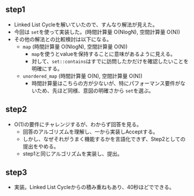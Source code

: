 ## step1
- Linked List Cycleを解いていたので、すんなり解法が見えた。
- 今回は `set`を使って実装した。(時間計算量 O(NlogN), 空間計算量 O(N))
- その他の解法との比較検討は以下になる。
  - `map` (時間計算量 O(NlogN), 空間計算量 O(N))
    - `map`を使うとvalueを保持することに意味があるように見える。
    - 対して、`set::contains`はすでに訪問したかだけを確認したいことを明確にする。
  - `unordered_map` (時間計算量 O(N), 空間計算量 O(N))
    - 時間計算量はこちらの方が少ないが、特にパフォーマンス要件がないため、先ほど同様、意図の明確さから `set`を選ぶ。

## step2
- O(1)の要件にチャレンジするが、わからず回答を見る。
  - 回答のアルゴリズムを理解し、一から実装しAcceptする。
  - しかし、なぜそれがうまく機能するかを言語化できず、Step2としての提出をやめる。
  - step1と同じアルゴリズムを実装し、提出。

## step3
- 実装。Linked List Cycleからの積み重ねもあり、40秒ほどでできる。